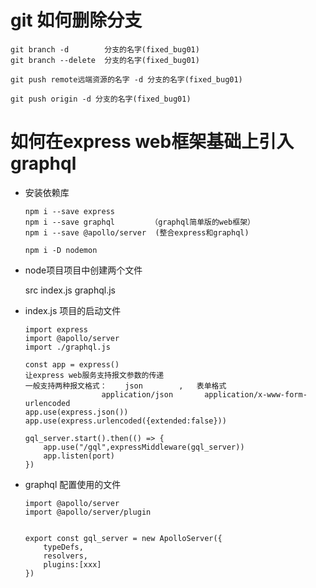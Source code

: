 # git 如何删除分支

    git branch -d        分支的名字(fixed_bug01)
    git branch --delete  分支的名字(fixed_bug01)

    git push remote远端资源的名字 -d 分支的名字(fixed_bug01)

    git push origin -d 分支的名字(fixed_bug01)

# 如何在express web框架基础上引入graphql

 - 安装依赖库

    ```
    npm i --save express
    npm i --save graphql        （graphql简单版的web框架）
    npm i --save @apollo/server  (整合express和graphql)

    npm i -D nodemon
    ```

 - node项目项目中创建两个文件

    src
     index.js
     graphql.js

 - index.js 项目的启动文件

    ```
    import express
    import @apollo/server
    import ./graphql.js

    const app = express()
    让express web服务支持报文参数的传递
    一般支持两种报文格式：    json        ,   表单格式
                     application/json       application/x-www-form-urlencoded
    app.use(express.json())                       
    app.use(express.urlencoded({extended:false}))

    gql_server.start().then(() => {
        app.use("/gql",expressMiddleware(gql_server))
        app.listen(port)
    })
    ```

 
 - graphql 配置使用的文件

    ```
    import @apollo/server
    import @apollo/server/plugin


    export const gql_server = new ApolloServer({
        typeDefs,
        resolvers,
        plugins:[xxx]
    })
    ```
